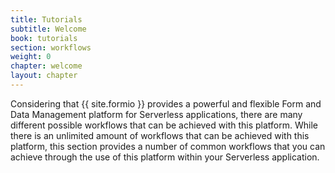 ```yaml
---
title: Tutorials
subtitle: Welcome
book: tutorials
section: workflows
weight: 0
chapter: welcome
layout: chapter
---
```

Considering that {{ site.formio }} provides a powerful and flexible Form and Data Management platform for Serverless applications, there are many different possible workflows that can be achieved with this platform.
While there is an unlimited amount of workflows that can be achieved with this platform, this section provides a number of common workflows that you can achieve through the use of this platform within your Serverless application.